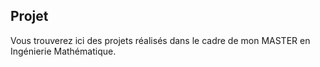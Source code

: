 ## Projet
Vous trouverez ici des projets réalisés dans le cadre de mon MASTER en Ingénierie Mathématique.
